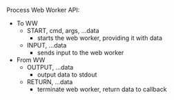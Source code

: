 Process Web Worker API:

- To WW
  - START, cmd, args, ...data
    - starts the web worker, providing it with data
  - INPUT, ...data
    - sends input to the web worker
- From WW
  - OUTPUT, ...data
    - output data to stdout
  - RETURN, ...data
    - terminate web worker, return data to callback
